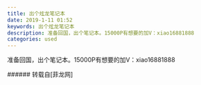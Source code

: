 ```yaml
---
title: 出个炫龙笔记本
date: 2019-1-11 01:52
keywords: 出个炫龙笔记本
description: 准备回国，出个笔记本。15000P有想要的加V：xiao16881888
categories: used
---
```

<td class="t_f" id="postmessage_2662377">

准备回国，出个笔记本。15000P有想要的加V：xiao16881888<br/>
<img alt="" border="0" class="zoom" data-cf-modified-aeb6999c2437cca740cc1325-="" file="http://www.flw.ph/data/appbyme/upload/image/201901/11/XdFbneRDoFNR.jpg" id="aimg_nK257" lazyloadthumb="1" onclick="" onmouseover="" src="http://www.flw.ph/data/appbyme/upload/image/201901/11/XdFbneRDoFNR.jpg"/><br/>
<img alt="" border="0" class="zoom" data-cf-modified-aeb6999c2437cca740cc1325-="" file="http://www.flw.ph/data/appbyme/upload/image/201901/11/Jy5RGEPp6Nqo.jpg" id="aimg_FEW2o" lazyloadthumb="1" onclick="" onmouseover="" src="http://www.flw.ph/data/appbyme/upload/image/201901/11/Jy5RGEPp6Nqo.jpg"/><br/>
</td>
###### 转载自[菲龙网]